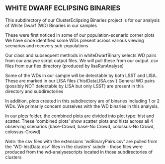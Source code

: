 ## WHITE DWARF ECLIPSING BINARIES ##
This subdirectory of our ClusterEclipsing Binaries project is for our analysis of White Dwarf (WD) Binaries in our samples

These were first noticed in some of our population-scenario corner plots
We have since identified some WDs present across various viewing scenarios and recovery sub-populations

Our class and subsequent methods in whiteDwarfBinary selects WD pairs from our analyse script output files.
We will pull these from our output .csv files from our flex directory (produced by lisaRunAnalyse)

Some of the WDs in our sample will be detectable by both LSST and LISA. These are marked in our LISA files ('histDataLISA.csv')
General WD pairs (possibly NOT detectable by LISA but only LSST) are present in this directory and subdirectories

In addition, plots created in this subdirectory are of binaries including 1 or 2 WDs. We primarily concern ourselves with the WD binaries in this analysis.

In our plots folder, the combined plots are divided into plot type: hist and scatter.
These 'combined plots' show scatter plots and hists across all 4 observing scenarios (base-Crowd, base-No Crowd, colossus-No Crowd, colossus-Crowd)

*Note:* the csv files with the extensions 'wdBinaryPairs.csv' are pulled from the 'WD-histData.csv' files in the 
clusters' subdir - those files were produced from the wd-analysescripts located in those subdirectories of clusters

